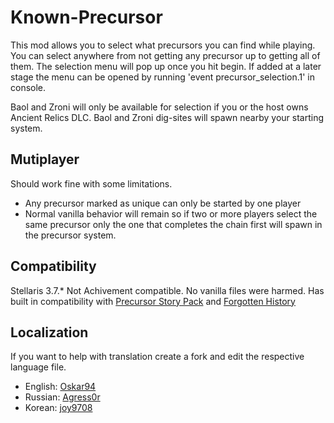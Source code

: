 # Known-Precursor

This mod allows you to select what precursors you can find while playing. You can select anywhere from not getting any precursor up to getting all of them.
The selection menu will pop up once you hit begin. If added at a later stage the menu can be opened by running 'event precursor_selection.1' in console.

Baol and Zroni will only be available for selection if you or the host owns Ancient Relics DLC.
Baol and Zroni dig-sites will spawn nearby your starting system.

## Mutiplayer
Should work fine with some limitations.
* Any precursor marked as unique can only be started by one player
* Normal vanilla behavior will remain so if two or more players select the same precursor only the one that completes the chain first will spawn in the precursor system.

## Compatibility
Stellaris 3.7.*
Not Achivement compatible.
No vanilla files were harmed.
Has built in compatibility with [Precursor Story Pack](https://steamcommunity.com/sharedfiles/filedetails/?id=1999328266) and [Forgotten History](https://steamcommunity.com/sharedfiles/filedetails/?id=2916982793)

## Localization
If you want to help with translation create a fork and edit the respective language file.

* English: [Oskar94](https://github.com/oskar94) 
* Russian: [Agress0r](https://github.com/Agress0r)
* Korean: [joy9708](https://github.com/joy9708)
